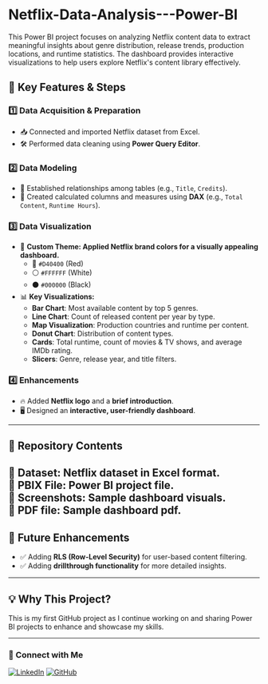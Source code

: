 # Netflix-Data-Analysis---Power-BI
This Power BI project focuses on analyzing Netflix content data to extract meaningful insights about genre distribution, release trends, production locations, and runtime statistics. The dashboard provides interactive visualizations to help users explore Netflix's content library effectively.
## 📝 Key Features & Steps

### 1️⃣ Data Acquisition & Preparation
- 📥 Connected and imported Netflix dataset from Excel.
- 🛠️ Performed data cleaning using **Power Query Editor**.

### 2️⃣ Data Modeling
- 🔗 Established relationships among tables (e.g., `Title`, `Credits`).
- 🧮 Created calculated columns and measures using **DAX** (e.g., `Total Content`, `Runtime Hours`).

### 3️⃣ Data Visualization
- 🎨 **Custom Theme: Applied Netflix brand colors for a visually appealing dashboard.**
  - 🔴 `#D40400` (Red)
  - ⚪ `#FFFFFF` (White)
  - ⚫ `#000000` (Black)
- 📊 **Key  Visualizations:**
  - **Bar Chart**: Most available content by top 5 genres.
  - **Line Chart**: Count of released content per year by type.
  - **Map Visualization**: Production countries and runtime per content.
  - **Donut Chart**: Distribution of content types.
  - **Cards**: Total runtime, count of movies & TV shows, and average IMDb rating.
  - **Slicers**: Genre, release year, and title filters.

### 4️⃣ Enhancements
- 🔥 Added **Netflix logo** and a **brief introduction**.
- 🖥️ Designed an **interactive, user-friendly dashboard**.

---

## 📂 Repository Contents
📁 **Dataset**: Netflix dataset in Excel format.  
📁 **PBIX File**: Power BI project file.  
📁 **Screenshots**: Sample dashboard visuals.  
📁 **PDF file**: Sample dashboard pdf. 
---

## 🚀 Future Enhancements
- ✅ Adding **RLS (Row-Level Security)** for user-based content filtering.
- ✅ Adding **drillthrough functionality** for more detailed insights.

---

## 💡 Why This Project?
This is my first GitHub project as I continue working on and sharing Power BI projects to enhance and showcase my skills.

---

### 🔗 Connect with Me
[![LinkedIn](https://img.shields.io/badge/LinkedIn-Connect-blue?logo=linkedin)](https://www.linkedin.com/in/sahir-rasheed-5686121a0/)
[![GitHub](https://img.shields.io/badge/GitHub-Follow-black?logo=github)](https://github.com/SahirRasheed)
